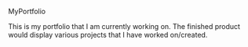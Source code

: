 MyPortfolio

This is my portfolio that I am currently working on. The finished product would display various projects that I have worked on/created. 
